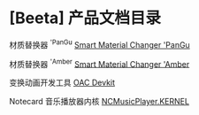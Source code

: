 # \[Beeta\] 产品文档目录

材质替换器 <sup>'PanGu</sup> [Smart Material Changer 'PanGu](Smart%20Material%20Changer%20%27PanGu/)

材质替换器 <sup>'Amber</sup> [Smart Material Changer 'Amber](Smart%20Material%20Changer%20%27Amber/)

变换动画开发工具 [OAC Devkit](OAC%20Devkit/)

Notecard 音乐播放器内核 [NCMusicPlayer.KERNEL](NCMusicPlayer.KERNEL/)
